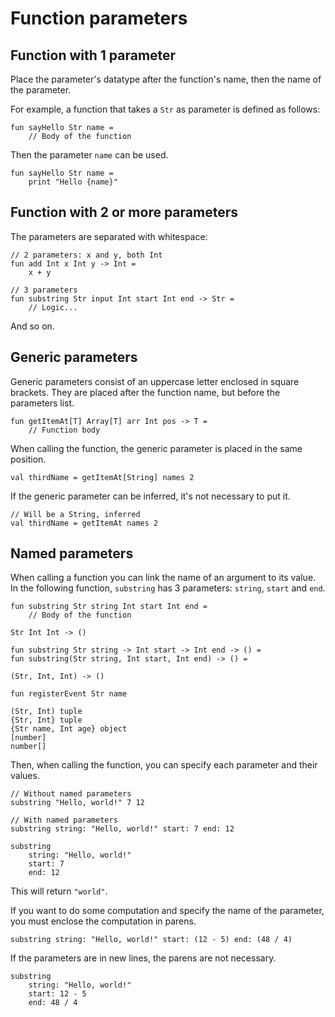 # Function parameters

## Function with 1 parameter

Place the parameter's datatype after the function's name, then the name of the parameter.

For example, a function that takes a `Str` as parameter is defined as follows:

```misti
fun sayHello Str name =
    // Body of the function
```

Then the parameter `name` can be used.

```misti
fun sayHello Str name =
    print "Hello {name}"
```

## Function with 2 or more parameters

The parameters are separated with whitespace:

```misti
// 2 parameters: x and y, both Int
fun add Int x Int y -> Int =
    x + y
```

```misti
// 3 parameters
fun substring Str input Int start Int end -> Str =
    // Logic...
```

And so on.

## Generic parameters

Generic parameters consist of an uppercase letter enclosed in square brackets.
They are placed after the function name, but before the parameters list.

```misti
fun getItemAt[T] Array[T] arr Int pos -> T =
    // Function body
```

When calling the function, the generic parameter is placed in the same position.

```misti
val thirdName = getItemAt[String] names 2
```

If the generic parameter can be inferred, it's not necessary to put it.

```misti
// Will be a String, inferred
val thirdName = getItemAt names 2
```

## Named parameters

When calling a function you can link the name of an argument to its value.
In the following function, `substring` has 3 parameters: `string`, `start` and `end`.

```misti
fun substring Str string Int start Int end =
    // Body of the function

Str Int Int -> ()

fun substring Str string -> Int start -> Int end -> () =
fun substring(Str string, Int start, Int end) -> () =

(Str, Int, Int) -> ()

fun registerEvent Str name

(Str, Int) tuple
{Str, Int} tuple
{Str name, Int age} object
[number]
number[]
```

Then, when calling the function, you can specify each parameter and their values.

```misti
// Without named parameters
substring "Hello, world!" 7 12

// With named parameters
substring string: "Hello, world!" start: 7 end: 12

substring
    string: "Hello, world!"
    start: 7
    end: 12
```

This will return `"world"`.

If you want to do some computation and specify the name of the parameter, you must
enclose the computation in parens.

```misti
substring string: "Hello, world!" start: (12 - 5) end: (48 / 4)
```

If the parameters are in new lines, the parens are not necessary.

```misti
substring
    string: "Hello, world!"
    start: 12 - 5
    end: 48 / 4
```

